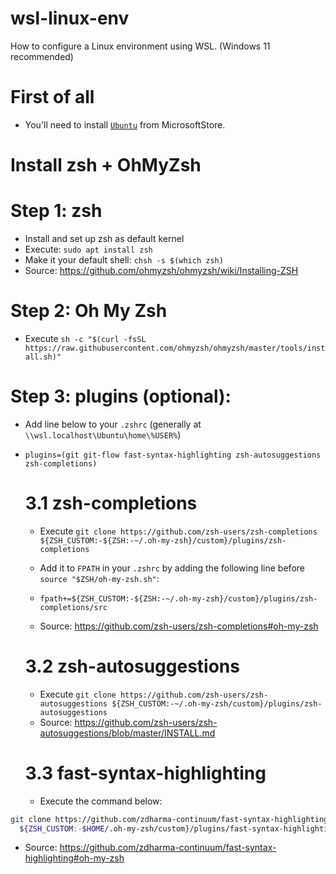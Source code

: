 # wsl-linux-env
How to configure a Linux environment using WSL. (Windows 11 recommended)

# First of all
- You'll need to install [`Ubuntu`](https://apps.microsoft.com/store/detail/ubuntu-on-windows/9NBLGGH4MSV6) from MicrosoftStore.

# Install zsh + OhMyZsh

# Step 1: zsh

- Install and set up zsh as default kernel
- Execute: `sudo apt install zsh`
- Make it your default shell: `chsh -s $(which zsh)`
- Source: https://github.com/ohmyzsh/ohmyzsh/wiki/Installing-ZSH

# Step 2: Oh My Zsh

- Execute `sh -c "$(curl -fsSL https://raw.githubusercontent.com/ohmyzsh/ohmyzsh/master/tools/install.sh)"`

# Step 3: plugins (optional):

- Add line below to your `.zshrc` (generally at `\\wsl.localhost\Ubuntu\home\%USER%`)

- `plugins=(git git-flow fast-syntax-highlighting zsh-autosuggestions zsh-completions)`

  # 3.1 zsh-completions
    - Execute `git clone https://github.com/zsh-users/zsh-completions ${ZSH_CUSTOM:-${ZSH:-~/.oh-my-zsh}/custom}/plugins/zsh-completions`

    - Add it to `FPATH` in your `.zshrc` by adding the following line before `source "$ZSH/oh-my-zsh.sh"`:
    - `fpath+=${ZSH_CUSTOM:-${ZSH:-~/.oh-my-zsh}/custom}/plugins/zsh-completions/src`
    - Source: https://github.com/zsh-users/zsh-completions#oh-my-zsh

  # 3.2 zsh-autosuggestions
    - Execute `git clone https://github.com/zsh-users/zsh-autosuggestions ${ZSH_CUSTOM:-~/.oh-my-zsh/custom}/plugins/zsh-autosuggestions`
    - Source: https://github.com/zsh-users/zsh-autosuggestions/blob/master/INSTALL.md

  # 3.3 fast-syntax-highlighting
    - Execute the command below:
```zsh
git clone https://github.com/zdharma-continuum/fast-syntax-highlighting.git \
  ${ZSH_CUSTOM:-$HOME/.oh-my-zsh/custom}/plugins/fast-syntax-highlighting
```
  - Source: https://github.com/zdharma-continuum/fast-syntax-highlighting#oh-my-zsh
